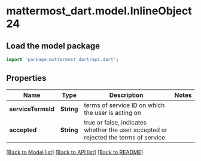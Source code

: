 # mattermost_dart.model.InlineObject24

## Load the model package
```dart
import 'package:mattermost_dart/api.dart';
```

## Properties
Name | Type | Description | Notes
------------ | ------------- | ------------- | -------------
**serviceTermsId** | **String** | terms of service ID on which the user is acting on | 
**accepted** | **String** | true or false, indicates whether the user accepted or rejected the terms of service. | 

[[Back to Model list]](../README.md#documentation-for-models) [[Back to API list]](../README.md#documentation-for-api-endpoints) [[Back to README]](../README.md)


